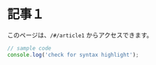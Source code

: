 # 記事１
このページは、`/#/article1` からアクセスできます。

```js
// sample code
console.log('check for syntax highlight');
```
